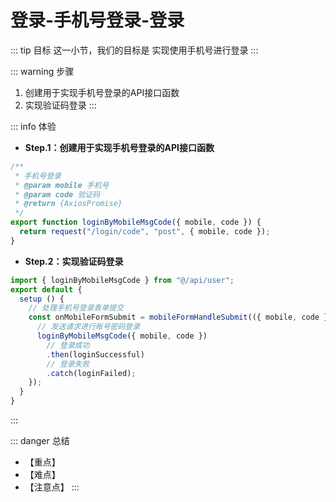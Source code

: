 # 登录-手机号登录-登录

::: tip 目标
这一小节，我们的目标是 实现使用手机号进行登录
:::

::: warning 步骤

1. 创建用于实现手机号登录的API接口函数
2. 实现验证码登录
:::

::: info 体验

* **Step.1：创建用于实现手机号登录的API接口函数**

```js
/**
 * 手机号登录
 * @param mobile 手机号
 * @param code 验证码
 * @return {AxiosPromise}
 */
export function loginByMobileMsgCode({ mobile, code }) {
  return request("/login/code", "post", { mobile, code });
}
```

* **Step.2：实现验证码登录**

```js
import { loginByMobileMsgCode } from "@/api/user";
export default {
  setup () {
    // 处理手机号登录表单提交
    const onMobileFormSubmit = mobileFormHandleSubmit(({ mobile, code }) => {
      // 发送请求进行账号密码登录
      loginByMobileMsgCode({ mobile, code })
        // 登录成功
        .then(loginSuccessful)
        // 登录失败
        .catch(loginFailed);
    });
  }
}
```

:::

::: danger 总结

* 【重点】
* 【难点】
* 【注意点】
:::

